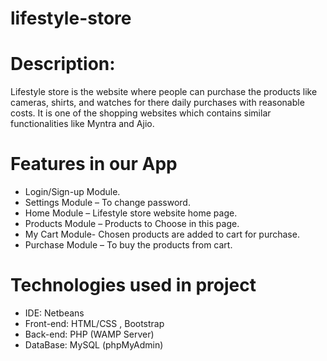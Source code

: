 # lifestyle-store
# Description:
Lifestyle store is the website  where people can purchase the products like cameras, shirts, and watches for there daily purchases with reasonable costs. It is  one of the shopping websites which contains similar functionalities like  Myntra and Ajio.

# Features in our App

* Login/Sign-up Module.
* Settings Module – To change password.
* Home Module – Lifestyle store website home page.
* Products Module – Products to Choose in this page.
* My Cart Module- Chosen products are added to cart for purchase.
* Purchase Module – To buy the products from cart.

# Technologies used in project

* IDE:        Netbeans
* Front-end:  HTML/CSS , Bootstrap
* Back-end:   PHP (WAMP Server)
* DataBase:   MySQL (phpMyAdmin)

